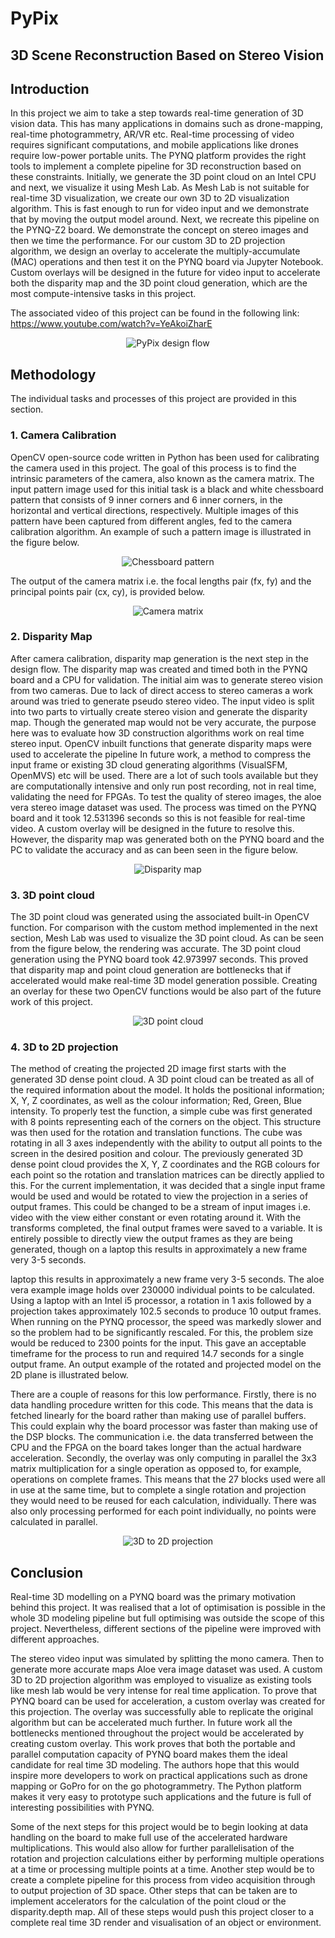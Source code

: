 # PyPix
## 3D Scene Reconstruction Based on Stereo Vision

## Introduction

<p align="left">
In this project we aim to take a step towards real-time generation of 3D vision data.
This has many applications in domains such as drone-mapping, real-time photogrammetry, AR/VR etc.
Real-time processing of video requires significant computations, and mobile applications like drones require low-power portable units. 
The PYNQ platform provides the right tools to implement a complete pipeline for 3D reconstruction based on these constraints. 
Initially, we generate the 3D point cloud on an Intel CPU and next, we visualize it using Mesh Lab.
As Mesh Lab is  not suitable for real-time 3D visualization, we create our own 3D to 2D visualization algorithm.
This is fast enough to run for video input and we demonstrate that by moving the output model around.
Next, we recreate this pipeline on the PYNQ-Z2 board. We demonstrate the concept on stereo images and then we time the performance. 
For our custom 3D to 2D projection algorithm, we design an overlay to accelerate the multiply-accumulate (MAC) operations and then test it on the PYNQ board via Jupyter Notebook.
Custom overlays will be designed in the future for video input to accelerate both the disparity map and the 3D point cloud generation, which are the most compute-intensive tasks in this project.

The associated video of this project can be found in the following link: https://www.youtube.com/watch?v=YeAkoiZharE

</p>

<p align="center">
  <img alt="PyPix design flow" src="https://github.com/smpis/PyPix/blob/master/images/PyPix_design_flow.png">
</p>

## Methodology

<p align="left">
The individual tasks and processes of this project are provided in this section.
</p>

### 1. Camera Calibration

<p align="left">
OpenCV open-source code written in Python has been used for calibrating the camera used in this project. The goal of this process is to find the intrinsic parameters of the camera, also known as the camera matrix. The input pattern image used for this initial task is a black and white chessboard pattern that consists of 9 inner corners and 6 inner corners, in the horizontal and vertical directions, respectively. Multiple images of this pattern have been captured from different angles, fed to the camera calibration algorithm. An example of such a pattern image is illustrated in the figure below.
</p>

<p align="center">
  <img alt="Chessboard pattern" src="https://github.com/smpis/PyPix/blob/master/images/chessboard_pattern.png">
</p>

<p align="left">
The output of the camera matrix i.e. the focal lengths pair (fx, fy) and the principal points pair (cx, cy), is provided below.
</p>

<p align="center">
  <img alt="Camera matrix" src="https://github.com/smpis/PyPix/blob/master/images/camera_matrix.PNG">
</p>

### 2. Disparity Map

<p align="left">
After camera calibration, disparity map generation is the next step in the design flow. The disparity map was created and timed both in the PYNQ board and a CPU for validation. The initial aim was to generate stereo vision from two cameras. Due to lack of direct access to stereo cameras a work around was tried to generate pseudo stereo video. The input video is split into two parts to virtually create stereo vision and generate the disparity map. Though the generated map would not be very accurate, the purpose here was to evaluate how 3D construction algorithms work on real time stereo input. OpenCV inbuilt functions  that generate disparity maps were used to accelerate the pipeline
In future work, a method to compress the input frame or existing 3D cloud generating algorithms (VisualSFM, OpenMVS) etc will be used. There are a lot of such tools available but they are computationally intensive and only run post recording, not in real time, validating the need for FPGAs. To test the quality of stereo images, the aloe vera stereo image dataset was used. The process was timed on the PYNQ board and it took 12.531396 seconds so this is not feasible for real-time video. A custom overlay will be designed in the future to resolve this. However, the disparity map was generated both on the PYNQ board and the PC to validate the accuracy and as can been seen in the figure below.
</p>

<p align="center">
  <img alt="Disparity map" src="https://github.com/smpis/PyPix/blob/master/images/disparity_map.PNG">
</p>

### 3. 3D point cloud

<p align="left">
The 3D point cloud was generated using the associated built-in OpenCV function. For comparison with the custom method implemented in the next section, Mesh Lab was used to visualize the 3D point cloud. As can be seen from the figure below, the rendering was accurate. The 3D point cloud generation using the PYNQ board took 42.973997 seconds. This proved that disparity map and point cloud generation are bottlenecks that if accelerated would make real-time 3D model generation possible. Creating an overlay for these two OpenCV functions would be also part of the future work of this project.
</p>

<p align="center">
  <img alt="3D point cloud" src="https://github.com/smpis/PyPix/blob/master/images/3d_recon_aloe.PNG">
</p>

### 4. 3D to 2D projection

<p align="left">
The method of creating the projected 2D image first starts with the generated 3D dense point cloud. A 3D point cloud can be treated as all of the required information about the model. It holds the positional information; X, Y, Z coordinates, as well as the colour information; Red, Green, Blue intensity. To properly test the function, a simple cube was first generated with 8 points representing each of the corners on the object. This structure was then used for the rotation and translation functions. The cube was rotating in all 3 axes independently with the ability to output all points to the screen in the desired position and colour. The previously generated 3D dense point cloud provides the X, Y, Z coordinates and the RGB colours for each point so the rotation and translation matrices can be directly applied to this. For the current implementation, it was decided that a single input frame would be used and would be rotated to view the projection in a series of output frames. This could be changed to be a stream of input images i.e. video with the view either constant or even rotating around it. With the transforms completed, the final output frames were saved to a variable. It is entirely possible to directly view the output frames as they are being generated, though on a laptop this results in approximately a new frame very 3-5 seconds.
</p>

<p align="left">
laptop this results in approximately a new frame very 3-5 seconds.
The aloe vera example image holds over 230000 individual points to be calculated. Using a laptop with an Intel i5 processor, a rotation in 1 axis followed by a projection takes approximately 102.5 seconds to produce 10 output frames. When running on the PYNQ processor, the speed was markedly slower and so the problem had to be significantly rescaled. For this, the problem size would be reduced to 2300 points for the input. This gave an acceptable timeframe for the process to run and required 14.7 seconds for a single output frame. An output example of the rotated and projected model on the 2D plane is illustrated below.
</p>

<p align="left">
There are a couple of reasons for this low performance. Firstly, there is no data handling procedure written for this code. This means that the data is fetched linearly for the board rather than making use of parallel buffers. This could explain why the board processor was faster than making use of the DSP blocks. The communication i.e. the data transferred between the CPU and the FPGA on the board takes longer than the actual hardware acceleration. Secondly, the overlay was only computing in parallel the 3x3 matrix multiplication for a single operation as opposed to, for example, operations on complete frames. This means that the 27 blocks used were all in use at the same time, but to complete a single rotation and projection they would need to be reused for each calculation, individually. There was also only processing performed for each point individually, no points were calculated in parallel.
</p>

<p align="center">
  <img alt="3D to 2D projection" src="https://github.com/smpis/PyPix/blob/master/images/output_2D_plane.PNG">
</p>

## Conclusion

<p align="left">
Real-time 3D modelling on a PYNQ board was the primary motivation behind this project. It was realised that a lot of optimisation is possible in the whole 3D modeling pipeline  but full optimising was outside the scope of this project. Nevertheless, different sections of the pipeline were improved with different approaches. 
</p>

<p align="left">
The stereo video input was simulated by splitting the mono camera. Then to generate more accurate maps Aloe vera image dataset was used. A custom 3D to 2D projection algorithm  was employed to visualize as existing tools like mesh lab would be very intense for real time application. To prove that PYNQ board can be used for acceleration, a custom overlay was created for this projection. The overlay was successfully able to replicate the original algorithm but can be accelerated much further. In future work all the bottlenecks mentioned throughout the project would be accelerated by creating custom overlay.
This work proves that both the portable and parallel computation capacity of PYNQ board makes them the ideal candidate for real time 3D modeling. The authors hope that this would inspire more developers to work on practical applications such as drone mapping or GoPro for on the go photogrammetry. The Python platform makes it very easy to prototype such applications and the future is full of interesting possibilities with PYNQ.
</p>

<p align="left">
Some of the next steps for this project would be to begin looking at data handling on the board to make full use of the accelerated hardware multiplications. This would also allow for further parallelisation of the rotation and projection calculations either by performing multiple operations at a time or processing multiple points at a time. Another step would be to create a complete pipeline for this process from video acquisition through to output projection of 3D space. Other steps that can be taken are to implement accelerators for the calculation of the point cloud or the disparity.depth map. All of these steps would push this project closer to a complete real time 3D render and visualisation of an object or environment.
</p>
